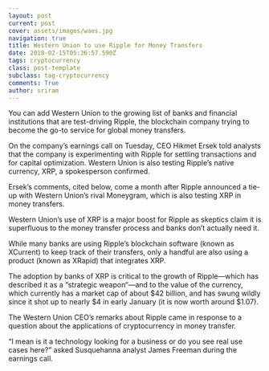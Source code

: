 ```yaml
---
layout: post
current: post
cover: assets/images/waes.jpg
navigation: true
title: Western Union to use Ripple for Money Transfers
date: 2018-02-15T05:36:57.590Z
tags: cryptocurrency
class: post-template
subclass: tag-cryptocurrency
comments: True
author: sriram
---
```

You can add Western Union to the growing list of banks and financial institutions that are test-driving Ripple, the blockchain company trying to become the go-to service for global money transfers.



On the company’s earnings call on Tuesday, CEO Hikmet Ersek told analysts that the company is experimenting with Ripple for settling transactions and for capital optimization. Western Union is also testing Ripple’s native currency, XRP, a spokesperson confirmed.



Ersek’s comments, cited below, come a month after Ripple announced a tie-up with Western Union’s rival Moneygram, which is also testing XRP in money transfers.



Western Union’s use of XRP is a major boost for Ripple as skeptics claim it is superfluous to the money transfer process and banks don’t actually need it.



While many banks are using Ripple’s blockchain software (known as XCurrent) to keep track of their transfers, only a handful are also using a product (known as XRapid) that integrates XRP.



The adoption by banks of XRP is critical to the growth of Ripple—which has described it as a “strategic weapon“—and to the value of the currency, which currently has a market cap of about $42 billion, and has swung wildly since it shot up to nearly $4 in early January (it is now worth around $1.07).





The Western Union CEO’s remarks about Ripple came in response to a question about the applications of cryptocurrency in money transfer.



“I mean is it a technology looking for a business or do you see real use cases here?” asked Susquehanna analyst James Freeman during the earnings call.
